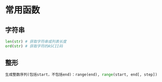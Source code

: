 # 常用函数

## 字符串
```python
len(str) # 获取字符串或列表长度
ord(str) # 获取字符的ASCII码

```

## 整形
```python
生成整数序列(包括start，不包括end)：range(end), range(start, end[, step])
```